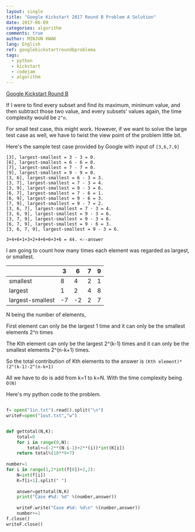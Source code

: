 ```yaml
---
layout: single
title: "Google Kickstart 2017 Round B Problem A Solution"
date: 2017-06-09
categories: algorithm
comments: true
author: MINJUN KWAK
lang: English
ref: googlekickstartroundbproblema
tags:
  - python
  - kickstart
  - codejam
  - algorithm
---
```


[Google Kickstart Round B]({{https://code.google.com/codejam/contest/11304486/dashboard#s=p0}})  

If I were to find every subset and find its maximum, minimum value, and then subtract those two value, and every subsets' values again, the time complexity would be ```2^n```.

For small test case, this might work. However, if we want to solve the large test case as well, we have to twist the view point of the problem little bit.

Here's the sample test case provided by Google with input of ```[3,6,7,9]```
```
[3], largest-smallest = 3 - 3 = 0.
[6], largest-smallest = 6 - 6 = 0.
[7], largest-smallest = 7 - 7 = 0.
[9], largest-smallest = 9 - 9 = 0.
[3, 6], largest-smallest = 6 - 3 = 3.
[3, 7], largest-smallest = 7 - 3 = 4.
[3, 9], largest-smallest = 9 - 3 = 6.
[6, 7], largest-smallest = 7 - 6 = 1.
[6, 9], largest-smallest = 9 - 6 = 3.
[7, 9], largest-smallest = 9 - 7 = 2.
[3, 6, 7], largest-smallest = 7 - 3 = 4.
[3, 6, 9], largest-smallest = 9 - 3 = 6.
[3, 7, 9], largest-smallest = 9 - 3 = 6.
[6, 7, 9], largest-smallest = 9 - 6 = 3.
[3, 6, 7, 9], largest-smallest = 9 - 3 = 6.

3+4+6+1+3+2+4+6+6+3+6 = 44. <--answer
```

I am going to count how many times each element was regarded as largest, or smallest.

|  | 3 | 6 | 7 | 9 |
|-------|-------|--------|---------|---------|
| smallest | 8 | 4 | 2 | 1 |
| largest | 1 | 2 | 4 | 8 |
| largest-smallest| -7 | -2 | 2 | 7 |

N being the number of elements,

First element can only be the largest 1 time
and it can only be the smallest elements 2^n times

The Kth element can only be the largest 2^(k-1) times
and it can only be the smallest elements 2^(n-k+1) times.

So the total contribution of Kth elements to the answer is ```(Kth element)*(2^(k-1)-2^(n-k+1)```

All we have to do is add from k=1 to k=N. With the time complexity being ```O(N)```

Here's my python code to the problem.
```python

f= open("1in.txt").read().split("\n")
writeF=open("1out.txt","w")


def gettotal(N,K):
    total=0
    for i in range(0,N):
        total+=(-2**(N-i-1)+2**(i))*int(K[i])
    return total%(10**9+7)
    
number=1
for i in range(1,2*int(f[0])+2,2):
    N=int(f[i])
    K=f[i+1].split(" ")
    
    answer=gettotal(N,K)
    print("Case #%d: %d" %(number,answer))
    
    writeF.write("Case #%d: %d\n" %(number,answer))
    number+=1
f.close()
writeF.close()
```